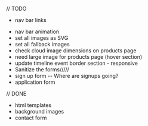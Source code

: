 // TODO

- nav bar links
<!-- - nav bar logo -->
- nav bar animation
- set all images as SVG 
- set all fallback images
- check cloud image dimensions on products page
- need large image for products page (hover section)
- update timeline event border section - responsive
- Sanitize the forms/////
- sign up form -- Where are signups going?
- application form



// DONE 
- html templates
- background images 
- contact form

